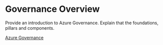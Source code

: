 
# Governance Overview

Provide an introduction to Azure Governance. Explain that the foundations, pillars and components.

[Azure Governance](https://docs.microsoft.com/en-us/azure/azure-resource-manager/resource-manager-subscription-governance#need-for-governance)